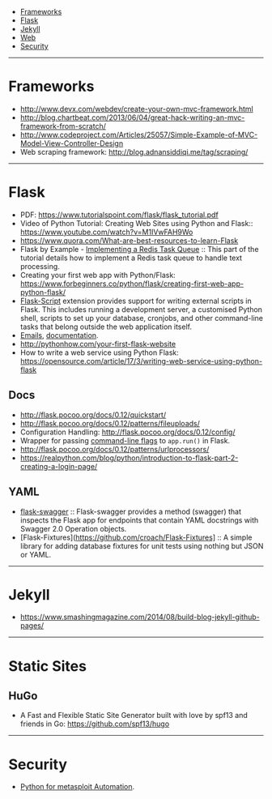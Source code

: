 + [Frameworks](#frameworks)
+ [Flask](#flask)
+ [Jekyll](#jekyll)
+ [Web](#web)
+ [Security](#security)

----

# Frameworks
+ http://www.devx.com/webdev/create-your-own-mvc-framework.html
+ http://blog.chartbeat.com/2013/06/04/great-hack-writing-an-mvc-framework-from-scratch/
+ http://www.codeproject.com/Articles/25057/Simple-Example-of-MVC-Model-View-Controller-Design
+ Web scraping framework: http://blog.adnansiddiqi.me/tag/scraping/

----

# Flask
+ PDF: https://www.tutorialspoint.com/flask/flask_tutorial.pdf
+ Video of Python Tutorial: Creating Web Sites using Python and Flask:: https://www.youtube.com/watch?v=M1IVwFAH9Wo
+ https://www.quora.com/What-are-best-resources-to-learn-Flask
+ Flask by Example - [Implementing a Redis Task Queue](https://realpython.com/blog/python/flask-by-example-implementing-a-redis-task-queue/) :: This part of the tutorial details how to implement a Redis task queue to handle text processing.
+ Creating your first web app with Python/Flask: https://www.forbeginners.co/python/flask/creating-first-web-app-python-flask/
+ [Flask-Script](https://flask-script.readthedocs.io/en/latest/) extension provides support for writing external scripts in Flask. This includes running a development server, a customised Python shell, scripts to set up your database, cronjobs, and other command-line tasks that belong outside the web application itself.
+ [Emails](https://pythonhosted.org/flask-mail/), [documentation](https://flask-mail.readthedocs.io/en/latest/).
+ http://pythonhow.com/your-first-flask-website
+ How to write a web service using Python Flask: https://opensource.com/article/17/3/writing-web-service-using-python-flask

## Docs
+ http://flask.pocoo.org/docs/0.12/quickstart/
+ http://flask.pocoo.org/docs/0.12/patterns/fileuploads/
+ Configuration Handling: http://flask.pocoo.org/docs/0.12/config/
+ Wrapper for passing [command-line flags](http://flask.pocoo.org/snippets/133/) to `app.run()` in Flask.
+ http://flask.pocoo.org/docs/0.12/patterns/urlprocessors/
+ https://realpython.com/blog/python/introduction-to-flask-part-2-creating-a-login-page/

## YAML
+ [flask-swagger](https://github.com/gangverk/flask-swagger) :: Flask-swagger provides a method (swagger) that inspects the Flask app for endpoints that contain YAML docstrings with Swagger 2.0 Operation objects.
+ [Flask-Fixtures](https://github.com/croach/Flask-Fixtures] :: A simple library for adding database fixtures for unit tests using nothing but JSON or YAML.

----

# Jekyll
+ https://www.smashingmagazine.com/2014/08/build-blog-jekyll-github-pages/

----

# Static Sites

## HuGo
+ A Fast and Flexible Static Site Generator built with love by spf13 and friends in Go: https://github.com/spf13/hugo


----

# Security
+ [Python for metasploit Automation](http://www.primalsecurity.net/python-for-metasploit-automation/).


